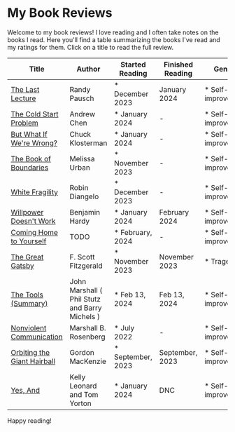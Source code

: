 # My Book Reviews

Welcome to my book reviews! I love reading and I often take notes on the books I read. Here you'll find a table summarizing the books I've read and my ratings for them. Click on a title to read the full review.
















<!--BOOK_TABLE_START-->
| Title | Author | Started Reading | Finished Reading | Genres | Rating |
| --- | --- | --- | --- | --- | --- |
| [The Last Lecture](the_last_lecture.md) | Randy Pausch | * December 2023 | January 2024 | * Self-improvement | TODO |
| [The Cold Start Problem](the_cold_start_problem.md) | Andrew Chen | * January 2024 | - | * Self-improvement | TODO |
| [But What If We're Wrong?](but_what_if_were_wrong.md) | Chuck Klosterman | * January 2024 | - | * Self-improvement | TODO |
| [The Book of Boundaries](the_book_of_boundaries.md) | Melissa Urban | * November 2023 | - | * Self-improvement | TODO |
| [White Fragility](white_fragility.md) | Robin Diangelo | * December 2023 | - | * Self-improvement | TODO |
| [Willpower Doesn't Work](willpower_doesnt_work.md) | Benjamin Hardy | * January 2024 | February 2024 | * Self-improvement | TODO |
| [Coming Home to Yourself](coming_home_to_yourself.md) | TODO | * February, 2024 | - | * Self-improvement | TODO |
| [The Great Gatsby](the_great_gatsby.md) | F. Scott Fitzgerald | * November 2023 | November 2023 | * Tragedy | TODO |
| [The Tools (Summary)](the_tools_phil_stutz_and_barry_michels_summary.md) | John Marshall ( Phil Stutz and Barry Michels ) | * Feb 13, 2024 | Feb 13, 2024 | * Self-improvement | TODO |
| [Nonviolent Communication](nonviolent_communication.md) | Marshall B. Rosenberg | * July 2022 | - | * Self-improvement | TODO |
| [Orbiting the Giant Hairball](orbiting_the_giant_hairball-gordon_mackenzie.md) | Gordon MacKenzie | * September, 2023 | September, 2023 | * Self-improvement | 4.5 |
| [Yes, And](yes_and.md) | Kelly Leonard and Tom Yorton | * January 2024 | DNC | * Self-improvement | TODO |
<!--BOOK_TABLE_END-->
















Happy reading!
